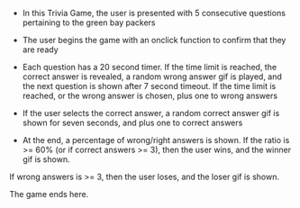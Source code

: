 - In this Trivia Game, the user is presented with 5 consecutive questions pertaining to the green bay packers

- The user begins the game with an onclick function to confirm that they are ready

- Each question has a 20 second timer. If the time limit is reached, the correct answer is revealed, a random wrong answer gif is played, and 
the next question is shown after 7 second timeout. If the time limit is reached, or the wrong answer is chosen, plus one to wrong answers

- If the user selects the correct answer, a random correct answer gif is shown for seven seconds, and plus one to correct answers

- At the end, a percentage of wrong/right answers is shown. If the ratio is >= 60% (or if correct answers >= 3), then the user wins, and the winner gif is shown.

If wrong answers is >= 3, then the user loses, and the loser gif is shown. 

The game ends here. 


